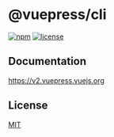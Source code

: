 # @vuepress/cli

[![npm](https://badgen.net/npm/v/@vuepress/cli/next)](https://www.npmjs.com/package/@vuepress/cli)
[![license](https://badgen.net/github/license/vuepress/core)](https://github.com/vuepress/core/blob/main/LICENSE)

## Documentation

https://v2.vuepress.vuejs.org

## License

[MIT](https://github.com/vuepress/core/blob/main/LICENSE)
